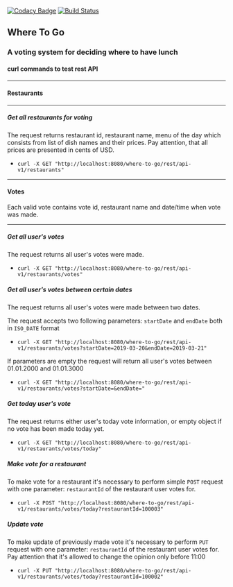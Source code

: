 [![Codacy Badge](https://api.codacy.com/project/badge/Grade/8b3f4e6b450241489f9e51704e132154)](https://www.codacy.com/app/synya/where-to-go?utm_source=github.com&amp;utm_medium=referral&amp;utm_content=synya/where-to-go&amp;utm_campaign=Badge_Grade)
[![Build Status](https://travis-ci.org/synya/where-to-go.svg?branch=master)](https://travis-ci.org/synya/where-to-go)

## Where To Go

### A voting system for deciding where to have lunch

#### curl commands to test rest API

------------------------------------------------------

#### Restaurants

------------------------------------------------------
##### Get all restaurants for voting

The request returns restaurant id, restaurant name, menu of the day which consists from list of dish names and their prices. Pay attention, that all prices are presented in cents of USD.  
 
*   `curl -X GET "http://localhost:8080/where-to-go/rest/api-v1/restaurants"`

------------------------------------------------------

#### Votes

Each valid vote contains vote id, restaurant name and date/time when vote was made.

------------------------------------------------------

##### Get all user's votes

The request returns all user's votes were made.

*   `curl -X GET "http://localhost:8080/where-to-go/rest/api-v1/restaurants/votes"`

##### Get all user's votes between certain dates 

The request returns all user's votes were made between two dates.

The request accepts two following parameters: `startDate` and `endDate` both in `ISO_DATE` format  

*   `curl -X GET "http://localhost:8080/where-to-go/rest/api-v1/restaurants/votes?startDate=2019-03-20&endDate=2019-03-21"`

If parameters are empty the request will return all user's votes between 01.01.2000 and 01.01.3000

*   `curl -X GET "http://localhost:8080/where-to-go/rest/api-v1/restaurants/votes?startDate=&endDate="`

##### Get today user's vote

The request returns either user's today vote information, or empty object if no vote has been made today yet.

*   `curl -X GET "http://localhost:8080/where-to-go/rest/api-v1/restaurants/votes/today"`

##### Make vote for a restaurant

To make vote for a restaurant it's necessary to perform simple `POST` request with one parameter: `restaurantId` of the restaurant user votes for.

*   `curl -X POST "http://localhost:8080/where-to-go/rest/api-v1/restaurants/votes/today?restaurantId=100003"`

##### Update vote

To make update of previously made vote it's necessary to perform  `PUT` request with one parameter: `restaurantId` of the restaurant user votes for. Pay attention that it's allowed to change the opinion only before 11:00

*   `curl -X PUT "http://localhost:8080/where-to-go/rest/api-v1/restaurants/votes/today?restaurantId=100002"`